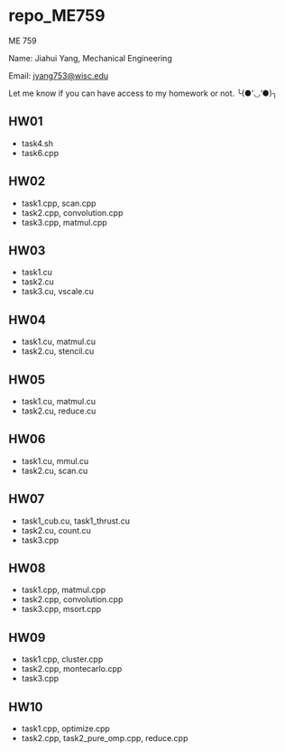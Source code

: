 # repo_ME759
ME 759 

Name: Jiahui Yang, Mechanical Engineering

Email: jyang753@wisc.edu

Let me know if you can have access to my homework or not. ╰(●’◡’●)╮

## HW01
- task4.sh
- task6.cpp
 
## HW02
- task1.cpp, scan.cpp
- task2.cpp, convolution.cpp
- task3.cpp, matmul.cpp

## HW03
- task1.cu
- task2.cu
- task3.cu, vscale.cu

## HW04
- task1.cu, matmul.cu
- task2.cu, stencil.cu

## HW05
- task1.cu, matmul.cu
- task2.cu, reduce.cu

## HW06
- task1.cu, mmul.cu
- task2.cu, scan.cu

## HW07
- task1_cub.cu, task1_thrust.cu
- task2.cu, count.cu
- task3.cpp

## HW08
- task1.cpp, matmul.cpp
- task2.cpp, convolution.cpp
- task3.cpp, msort.cpp

## HW09
- task1.cpp, cluster.cpp
- task2.cpp, montecarlo.cpp
- task3.cpp

## HW10
- task1.cpp, optimize.cpp
- task2.cpp, task2_pure_omp.cpp, reduce.cpp


